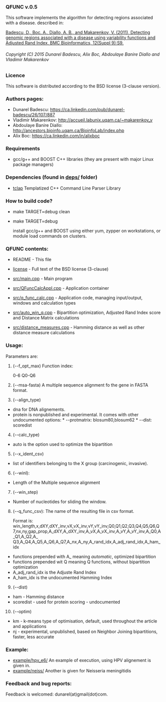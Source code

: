 ### QFUNC v.0.5


This software implements the algorithm for detecting regions associated with a disease. described in:

[Badescu, D., Boc. A., Diallo, A. B., and Makarenkov, V. (2011),
Detecting genomic regions associated with a disease using variability functions and Adjusted Rand Index, BMC Bioinformatics, 12(Suppl 9):S9.
](http://www.biomedcentral.com/1471-2105/12/S9/S9)

###### Copyright (C) 2015 Dunarel Badescu, Alix Boc, Abdoulaye Banire Diallo and Vladimir Makarenkov

### Licence 
   This software is distributed according to the BSD license (3-clause version).

### Authors pages:
  * Dunarel Badescu:         https://ca.linkedin.com/pub/dunarel-badescu/26/107/887
  * Vladimir Makarenkov:     http://accueil.labunix.uqam.ca/~makarenkov_v
  * Abdoulaye Banire Diallo: http://ancestors.bioinfo.uqam.ca/BioinfoLab/index.php
  * Alix Boc:                https://ca.linkedin.com/in/alixboc		
  
### Requirements
   * gcc/g++ and BOOST C++ libraries (they are present with major Linux package managers)

### Dependencies (found in [deps/](deps/) folder)

  * [tclap](http://tclap.sourceforge.net/)
    Templatized C++ Command Line Parser Library
    
### How to build code?
  * make TARGET=debug clean
  * make TARGET=debug 
  
    install gcc/g++ and BOOST using either yum, zypper on workstations, or module load commands on clusters.
 
### QFUNC contents:

  * README  - This file 
  * [license](license) - Full text of the BSD license (3-clause)
  
  * [src/main.cpp](src/main.cpp) - Main program
  * [src/QFuncCalcAppl.cpp](src/QFuncCalcAppl.cpp) - Application container
  * [src/q_func_calc.cpp](src/q_func_calc.cpp) - Application code, managing input/output, windows and calculation types
  * [src/auto_win_q.cpp](src/auto_win_q.cpp) - Bipartition optimization, Adjusted Rand Index score and Distance Matrix calculations
  * [src/distance_measures.cpp](src/distance_measures.cpp) - Hamming distance as well as other distance measure calculations
  
  
### Usage:
   
   Parameters are:
 
1. (--f_opt_max)
   Function index:

   0-6 Q0-Q6
   
2. (--msa-fasta)
   A multiple sequence alignment fo the gene in FASTA format. 
  
3. (--align_type)

  -  dna for DNA alignements.
  -  protein is nonpublished and experimental. It comes with other undocumented options:
    * --protmatrix: blosum80,blosum62
    * --dist: scoredist
   
4. (--calc_type)
   
  - auto is the option used to optimize the bipartition
   
5. (--x_ident_csv)
   
  -   list of identifiers belonging to the X group (carcinogenic, invasive).
   
6. (--winl):
  - Length of the Multiple sequence alignment
   
7. (--win_step)
  
  -    Number of nucleotides for sliding the window.

8. (--q_func_csv):
   The name of the resulting file in csv format. 
   
   Format is:
    win_length,x,dXY,dXY_inv,vX,vX_inv,vY,vY_inv,Q0,Q1,Q2,Q3,Q4,Q5,Q6,Q7,nx,ny,gap_prop,A_dXY,A_dXY_inv,A_vX,A_vX_inv,A_vY,A_vY_inv,A_Q0,A_Q1,A_Q2,A_\
Q3,A_Q4,A_Q5,A_Q6,A_Q7,A_nx,A_ny,A_rand_idx,A_adj_rand_idx,A_ham_idx

  - functions prepended with A_ meaning _automatic_, optimized bipartition
  - functions prepended wit Q meaning Q functions, without bipartition optimization
  - A_adj_rand_idx is the Adjuste Rand Index 
  - A_ham_idx is the undocumented Hamming Index
  
9. (--dist)
   
  -   ham - Hamming distance
  -   scoredist - used for protein scoring - undocumented 
   
10. (--optim)
  -   km -  k-means type of optimisation, default, used throughout the article and applications
  -   nj	- experimental, unpublished, based on Neighbor Joining bipartitions, faster, less accurate
    
### Example:

-   [example/hpv_e6/](example/hpv_e6/) An example of execution, using HPV alignement is given in.
-   [example/neiss/](example/neiss/) Another is given for Neisseria meningitidis

### Feedback and bug reports:
   Feedback is welcomed: dunarel(at)gmail(dot)com.

